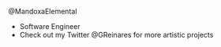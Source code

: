 @MandoxaElemental
- Software Engineer
- Check out my Twitter @GReinares for more artistic projects

<!---
MandoxaElemental/MandoxaElemental is a ✨ special ✨ repository because its `README.md` (this file) appears on your GitHub profile.
You can click the Preview link to take a look at your changes.
--->

